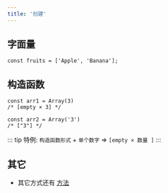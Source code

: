 ```yaml
---
title: '创建'
---
```


## 字面量

```JS
const fruits = ['Apple', 'Banana'];
```

## 构造函数

```JS
const arr1 = Array(3)
/* [empty × 3] */

const arr2 = Array('3')
/* ["3"] */
```

::: tip
特例: `构造函数形式` + `单个数字` => `[empty × 数量 ]`
:::


## 其它
* 其它方式还有 [方法](./方法)
